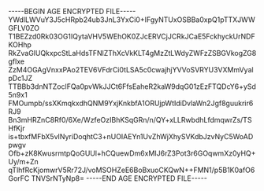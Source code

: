 -----BEGIN AGE ENCRYPTED FILE-----
YWdlLWVuY3J5cHRpb24ub3JnL3YxCi0+IFgyNTUxOSBBa0xpQ1pTTXJWWGFLV0ZO
T1BEZzd0Rk03OG1IQytaVHV5WEhOK0ZJcERVCjJCRkJCaE5FckhyckUrNDFKOHhp
RkZvaGlUQkxpcStLaHdsTFNlZThXcVkKLT4gMzZtLWdyZWFzZSBGVkogZG8gflxe
ZzM4OGAgVnxxPAo2TEV6VFdrCi0tLSA5c0cwajhjYVVoSVRYU3VXMmVyalpDc1JZ
TTBBb3dnNTZoclFQa0pvWkJJCt6FfsEaheR2kaW9dqG01zEzFTQDcY6+ySd5n9x1
FMOumpb/ssXKmqkxdhQNM9YxjKnkbfA1ORUjpWtIdiDvlaWn2Jgf8guukrir6RJ9
Bn3mHRZnC8Rf0/6Xe/WzfeOzIBhKSqGRn/n/QY+xLLRwbdhLfdmqwrZs/TSHfKjr
is+tbxfMFbX5vINyriDoqhtC3+nUOIAEYn1UvZhWjXhySVKdbJzvNyC5WoADpwgv
Ofb+zK8KwusrmtpQoGUUl+hCQuewDm6xMIJ6rZ3Pot3r6GOqwmXz0yHQ+Uy/m+Zn
qTlhfRcKjomwrV5Rr72J/voMSOHZeE6BoBxuoCKQwN++FMN1/p5B1K0afO6GorFC
TNVSrNTyNp8=
-----END AGE ENCRYPTED FILE-----
